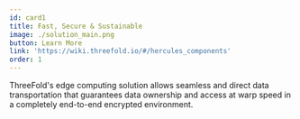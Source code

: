 ```yaml
---
id: card1
title: Fast, Secure & Sustainable
image: ./solution_main.png
button: Learn More
link: 'https://wiki.threefold.io/#/hercules_components'
order: 1
---
```


ThreeFold's edge computing solution allows seamless and direct data transportation that guarantees data ownership and access at warp speed in a completely end-to-end encrypted environment.